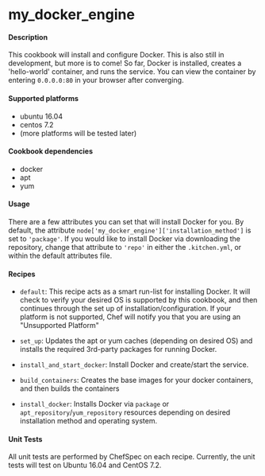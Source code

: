 # my_docker_engine

#### Description
This cookbook will install and configure Docker.  This is also still in development, but more is to come!  So far, Docker is installed, creates a 'hello-world' container, and runs the service.  You can view the container by entering ```0.0.0.0:80``` in your browser after converging.

#### Supported platforms
 - ubuntu 16.04
 - centos 7.2
 - (more platforms will be tested later)

#### Cookbook dependencies
 - docker
 - apt
 - yum

#### Usage
There are a few attributes you can set that will install Docker for you.  By default, the attribute ```node['my_docker_engine']['installation_method']``` is set to ```'package'```.  If you would like to install Docker via downloading the repository, change that attribute to ```'repo'``` in either the ```.kitchen.yml```, or within the default attributes file.

#### Recipes
 - ```default```: This recipe acts as a smart run-list for installing Docker.  It will check to verify your desired OS is supported by this cookbook, and then continues through the set up of installation/configuration.  If your platform is not supported, Chef will notify you that you are using an "Unsupported Platform"

 - ```set_up```: Updates the apt or yum caches (depending on desired OS) and installs the required 3rd-party packages for running Docker.

 - ```install_and_start_docker```: Install Docker and create/start the service.

 - ```build_containers```: Creates the base images for your docker containers, and then builds the containers

 - ```install_docker```: Installs Docker via ```package``` or ```apt_repository```/```yum_repository``` resources depending on desired installation method and operating system.


#### Unit Tests
All unit tests are performed by ChefSpec on each recipe.  Currently, the unit tests will test on Ubuntu 16.04 and CentOS 7.2.
